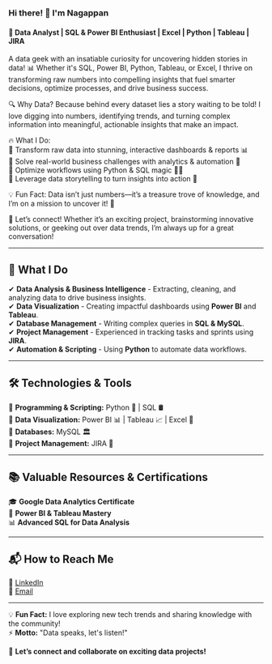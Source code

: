 ### Hi there! 👋 I'm Nagappan  
#### 🚀 Data Analyst | SQL & Power BI Enthusiast | Excel | Python | Tableau | JIRA  

A data geek with an insatiable curiosity for uncovering hidden stories in data! 📊 Whether it's SQL, Power BI, Python, Tableau, or Excel, I thrive on transforming raw numbers into compelling insights that fuel smarter decisions, optimize processes, and drive business success.  

🔍 Why Data? Because behind every dataset lies a story waiting to be told! I love digging into numbers, identifying trends, and turning complex information into meaningful, actionable insights that make an impact.  

🔥 What I Do:  
🔹 Transform raw data into stunning, interactive dashboards & reports 📊  
🔹 Solve real-world business challenges with analytics & automation 🔄  
🔹 Optimize workflows using Python & SQL magic 🧙‍♂️  
🔹 Leverage data storytelling to turn insights into action 🎯  

💡 Fun Fact: Data isn’t just numbers—it’s a treasure trove of knowledge, and I’m on a mission to uncover it! 🚀  

📩 Let’s connect! Whether it’s an exciting project, brainstorming innovative solutions, or geeking out over data trends, I’m always up for a great conversation!  

---

## 🚀 What I Do  
✔ **Data Analysis & Business Intelligence** - Extracting, cleaning, and analyzing data to drive business insights.  
✔ **Data Visualization** - Creating impactful dashboards using **Power BI** and **Tableau**.  
✔ **Database Management** - Writing complex queries in **SQL & MySQL**.  
✔ **Project Management** - Experienced in tracking tasks and sprints using **JIRA**.  
✔ **Automation & Scripting** - Using **Python** to automate data workflows.  

---

## 🛠️ Technologies & Tools  

🔹 **Programming & Scripting:** Python 🐍 | SQL 🛢️  
🔹 **Data Visualization:** Power BI 📊 | Tableau 📈 | Excel 📑  
🔹 **Databases:** MySQL 🏛️  
🔹 **Project Management:** JIRA 📌  

---

## 📚 Valuable Resources & Certifications  
🎓 **Google Data Analytics Certificate**  
📜 **Power BI & Tableau Mastery**  
📊 **Advanced SQL for Data Analysis**  

---

## 📬 How to Reach Me  
🔗 [LinkedIn](https://www.linkedin.com/in/nagappan555)  
📧 [Email](mailto:vnagappan00@gmail.com)  

---

💡 **Fun Fact:** I love exploring new tech trends and sharing knowledge with the community!  
⚡ **Motto:** "Data speaks, let's listen!"  

🚀 **Let’s connect and collaborate on exciting data projects!**

